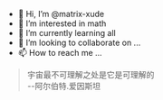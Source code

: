 - 👋 Hi, I’m @matrix-xude
- 👀 I’m interested in math
- 🌱 I’m currently learning all
- 💞️ I’m looking to collaborate on ...
- 📫 How to reach me ...

<!---
matrix-xude/matrix-xude is a ✨ special ✨ repository because its `README.md` (this file) appears on your GitHub profile.
You can click the Preview link to take a look at your changes.
--->

> 宇宙最不可理解之处是它是可理解的<br>
> --阿尔伯特.爱因斯坦
